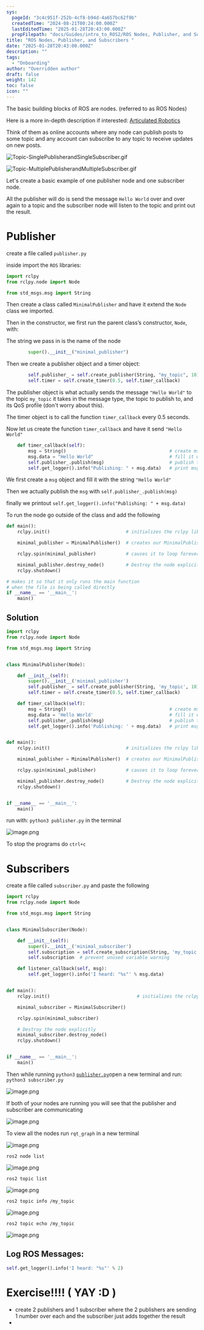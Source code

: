 ```yaml
---
sys:
  pageId: "3c4c951f-252b-4cf8-b94d-4a657bc62f9b"
  createdTime: "2024-08-21T00:24:00.000Z"
  lastEditedTime: "2025-01-28T20:43:00.000Z"
  propFilepath: "docs/Guides/intro_to_ROS2/ROS Nodes, Publisher, and Subscribers .md"
title: "ROS Nodes, Publisher, and Subscribers "
date: "2025-01-28T20:43:00.000Z"
description: ""
tags:
  - "Onboarding"
author: "Overridden author"
draft: false
weight: 142
toc: false
icon: ""
---
```


The basic building blocks of ROS are nodes. (referred to as ROS Nodes)

Here is a more in-depth description if interested: [Articulated Robotics](https://articulatedrobotics.xyz/tutorials/ready-for-ros/ros-overview#2-nodes)

Think of them as online accounts where any node can publish posts to some topic and any account can subscribe to any topic to receive updates on new posts.

![Topic-SinglePublisherandSingleSubscriber.gif](https://docs.ros.org/en/humble/_images/Topic-SinglePublisherandSingleSubscriber.gif)

![Topic-MultiplePublisherandMultipleSubscriber.gif](https://docs.ros.org/en/humble/_images/Topic-MultiplePublisherandMultipleSubscriber.gif)

Let's create a basic example of one publisher node and one subscriber node.

All the publisher will do is send the message `Hello World` over and over again to a topic and the subscriber node will listen to the topic and print out the result.

# Publisher

create a file called `publisher.py` 

inside import the `ROS` libraries:

```python
import rclpy
from rclpy.node import Node

from std_msgs.msg import String
```

Then create a class called `MinimalPublisher` and have it extend the `Node` class we imported.

Then in the constructor, we first run the parent class’s constructor, `Node`, with:

The string we pass in is the name of the node

```python
        super().__init__("minimal_publisher")
```

Then we create a publisher object and a timer object:

```python
        self.publisher_ = self.create_publisher(String, "my_topic", 10)
        self.timer = self.create_timer(0.5, self.timer_callback)
```

The publisher object is what actually sends the message `"Hello World"` to the topic `my_topic` it takes in the message type, the topic to publish to, and its QoS profile (don't worry about this).

The timer object is to call the function `timer_callback` every 0.5 seconds.

Now let us create the function `timer_callback` and have it send `"Hello World"`

```python
    def timer_callback(self):
        msg = String()                                      # create msg object
        msg.data = "Hello World"                            # fill it with data
        self.publisher_.publish(msg)                        # publish the message
        self.get_logger().info("Publishing: " + msg.data)   # print msg
```

We first create a `msg` object and fill it with the string `"Hello World"`

Then we actually publish the `msg` with `self.publisher_.publish(msg)`

finally we printout `self.get_logger().info("Publishing: " + msg.data)`

To run the node go outside of the class and add the following

```python
def main():
    rclpy.init()                            # initializes the rclpy library

    minimal_publisher = MinimalPublisher()  # creates our MinimalPublisher object

    rclpy.spin(minimal_publisher)           # causes it to loop forever

    minimal_publisher.destroy_node()        # Destroy the node explicitly
    rclpy.shutdown()

# makes it so that it only runs the main function
# when the file is being called directly
if __name__ == '__main__': 
    main()
```

## Solution

```python
import rclpy
from rclpy.node import Node

from std_msgs.msg import String


class MinimalPublisher(Node):

    def __init__(self):
        super().__init__('minimal_publisher')
        self.publisher_ = self.create_publisher(String, 'my_topic', 10)
        self.timer = self.create_timer(0.5, self.timer_callback)

    def timer_callback(self):
        msg = String()                                      # create msg object
        msg.data = 'Hello World'                            # fill it with data
        self.publisher_.publish(msg)                        # publish the message
        self.get_logger().info('Publishing: ' + msg.data)   # print msg


def main():
    rclpy.init()                            # initializes the rclpy library

    minimal_publisher = MinimalPublisher()  # creates our MinimalPublisher object

    rclpy.spin(minimal_publisher)           # causes it to loop forever

    minimal_publisher.destroy_node()        # Destroy the node explicitly
    rclpy.shutdown()


if __name__ == '__main__':
    main()
```

run with: `python3 publisher.py` in the terminal

![image.png](https://prod-files-secure.s3.us-west-2.amazonaws.com/d518164a-d88e-44d1-a4ee-3adb3bd8bce0/9214accb-ad5b-44f1-a31c-b3167c59138b/image.png?X-Amz-Algorithm=AWS4-HMAC-SHA256&X-Amz-Content-Sha256=UNSIGNED-PAYLOAD&X-Amz-Credential=ASIAZI2LB466VZ4LCTZ4%2F20250605%2Fus-west-2%2Fs3%2Faws4_request&X-Amz-Date=20250605T200817Z&X-Amz-Expires=3600&X-Amz-Security-Token=IQoJb3JpZ2luX2VjEHMaCXVzLXdlc3QtMiJGMEQCIGkrax7ombbec6XS3d82Ysl%2BQqexUUznkESbCqmrZFDxAiB%2BkS%2B5IqP%2FxFrBFKCVsHwJuNRFjvNiLdULtibQ1p2Ycir%2FAwhMEAAaDDYzNzQyMzE4MzgwNSIM2l9JWT%2B5FSGFHbuXKtwDLG%2Fp%2F7FI4gkxR2R3cDzZzo8W2JOXNWsu9yu0dBodbwGnUIAFHOmEWJYtCGHqTBTfOxAlhMqXI8eYnDkT3uiE2Q3OO7dJnhdJXidry3%2F99J9yLfelYFnREeLw58tGbaOpLouxuH42hRDJ%2FHZwfQq%2FzG%2FoHKwKgB1PETckAl%2FXL0uVr1jVFUP9V07pge%2BZLHKwk32wcXMg6rJjvf4o2l6Djbm%2F6HoupPK%2BtCqwPv9Mmkbd3QjSNogzKPVJTpDU8TBWpPkv7UGhR7wtHfli601HUYINwWSmd6PXAO350ywunLVmO4K8F2cbExfvqclrWbixupibitcUlvZKQXxweGfGhOVpnOVolD%2F%2Fvu71bQyu9FhQpdpvrHidvHtc5SSoX22Niq9aGCBBxQWDFwui0xOAtQ16gQB3qJyPvbMEhI4MhWuFiLdKO6kFm38ZuGySG8QG0Z%2FwMZSBvXM%2BQjvCgmOzAquPVUi%2BEe2pSQxLlsqGQH9%2B%2B4Re8vAXgfTts4NElxv7vz3UF0yrerdvnq7oaNKUobG3%2FgPFShXkeOhMEbc4gMSZlSirh2f0rVZHNAjKJAtGESP4iOm0L7k84uXcvMlphKYT90a0AYeDuYSNwo4tScElBupaPxvKnOcPLckwwNiHwgY6pgECXJmhxcB%2BOFE%2FSGIkyRkGM2toaVIpLFiXS6XYxupCvSWRJTyl0Z1p9xL1Q9Xp63ncOeCD7hKrfxDH844Wn15nwy6xLBnItEz0nFMJP%2FKxM7xjlEtHuFMyXNmV6oUe16z3ozZb%2BEJeNXVnIb8%2FvUSZPjXNoX27lv2%2FdF3Oy%2F%2FZ11RooPH0IEJzPvHDCdljPROZI5HmTyttqbtTjcY%2BfpVqpFchvemk&X-Amz-Signature=1c6eca9ad1a1b4acc16ef7c096c4e2e29197b3cd36aa7ecbc3135bfb09cd082c&X-Amz-SignedHeaders=host&x-id=GetObject)

To stop the programs do `ctrl+c`

# Subscribers

create a file called `subscriber.py` and paste the following

```python
import rclpy
from rclpy.node import Node

from std_msgs.msg import String


class MinimalSubscriber(Node):

    def __init__(self):
        super().__init__('minimal_subscriber')
        self.subscription = self.create_subscription(String, 'my_topic', self.listener_callback, 10)
        self.subscription  # prevent unused variable warning

    def listener_callback(self, msg):
        self.get_logger().info('I heard: "%s"' % msg.data)


def main():
    rclpy.init()                                # initializes the rclpy library

    minimal_subscriber = MinimalSubscriber()

    rclpy.spin(minimal_subscriber)

    # Destroy the node explicitly
    minimal_subscriber.destroy_node()
    rclpy.shutdown()


if __name__ == '__main__':
    main()
```

Then while running `python3` [`publisher.py`](http://publisher.py/)open a new terminal and run: `python3 subscriber.py` 

![image.png](https://prod-files-secure.s3.us-west-2.amazonaws.com/d518164a-d88e-44d1-a4ee-3adb3bd8bce0/611fccf2-c738-4dbd-94e9-98f209092866/image.png?X-Amz-Algorithm=AWS4-HMAC-SHA256&X-Amz-Content-Sha256=UNSIGNED-PAYLOAD&X-Amz-Credential=ASIAZI2LB466VZ4LCTZ4%2F20250605%2Fus-west-2%2Fs3%2Faws4_request&X-Amz-Date=20250605T200817Z&X-Amz-Expires=3600&X-Amz-Security-Token=IQoJb3JpZ2luX2VjEHMaCXVzLXdlc3QtMiJGMEQCIGkrax7ombbec6XS3d82Ysl%2BQqexUUznkESbCqmrZFDxAiB%2BkS%2B5IqP%2FxFrBFKCVsHwJuNRFjvNiLdULtibQ1p2Ycir%2FAwhMEAAaDDYzNzQyMzE4MzgwNSIM2l9JWT%2B5FSGFHbuXKtwDLG%2Fp%2F7FI4gkxR2R3cDzZzo8W2JOXNWsu9yu0dBodbwGnUIAFHOmEWJYtCGHqTBTfOxAlhMqXI8eYnDkT3uiE2Q3OO7dJnhdJXidry3%2F99J9yLfelYFnREeLw58tGbaOpLouxuH42hRDJ%2FHZwfQq%2FzG%2FoHKwKgB1PETckAl%2FXL0uVr1jVFUP9V07pge%2BZLHKwk32wcXMg6rJjvf4o2l6Djbm%2F6HoupPK%2BtCqwPv9Mmkbd3QjSNogzKPVJTpDU8TBWpPkv7UGhR7wtHfli601HUYINwWSmd6PXAO350ywunLVmO4K8F2cbExfvqclrWbixupibitcUlvZKQXxweGfGhOVpnOVolD%2F%2Fvu71bQyu9FhQpdpvrHidvHtc5SSoX22Niq9aGCBBxQWDFwui0xOAtQ16gQB3qJyPvbMEhI4MhWuFiLdKO6kFm38ZuGySG8QG0Z%2FwMZSBvXM%2BQjvCgmOzAquPVUi%2BEe2pSQxLlsqGQH9%2B%2B4Re8vAXgfTts4NElxv7vz3UF0yrerdvnq7oaNKUobG3%2FgPFShXkeOhMEbc4gMSZlSirh2f0rVZHNAjKJAtGESP4iOm0L7k84uXcvMlphKYT90a0AYeDuYSNwo4tScElBupaPxvKnOcPLckwwNiHwgY6pgECXJmhxcB%2BOFE%2FSGIkyRkGM2toaVIpLFiXS6XYxupCvSWRJTyl0Z1p9xL1Q9Xp63ncOeCD7hKrfxDH844Wn15nwy6xLBnItEz0nFMJP%2FKxM7xjlEtHuFMyXNmV6oUe16z3ozZb%2BEJeNXVnIb8%2FvUSZPjXNoX27lv2%2FdF3Oy%2F%2FZ11RooPH0IEJzPvHDCdljPROZI5HmTyttqbtTjcY%2BfpVqpFchvemk&X-Amz-Signature=0201f95af1b618dc3269317708e33f9d68f944ac466ca89f24e08f1c3d666e84&X-Amz-SignedHeaders=host&x-id=GetObject)

If both of your nodes are running you will see that the publisher and subscriber are communicating

![image.png](https://prod-files-secure.s3.us-west-2.amazonaws.com/d518164a-d88e-44d1-a4ee-3adb3bd8bce0/eea428b5-1cf0-43bb-a30b-81cbaf6c5c78/image.png?X-Amz-Algorithm=AWS4-HMAC-SHA256&X-Amz-Content-Sha256=UNSIGNED-PAYLOAD&X-Amz-Credential=ASIAZI2LB466VZ4LCTZ4%2F20250605%2Fus-west-2%2Fs3%2Faws4_request&X-Amz-Date=20250605T200817Z&X-Amz-Expires=3600&X-Amz-Security-Token=IQoJb3JpZ2luX2VjEHMaCXVzLXdlc3QtMiJGMEQCIGkrax7ombbec6XS3d82Ysl%2BQqexUUznkESbCqmrZFDxAiB%2BkS%2B5IqP%2FxFrBFKCVsHwJuNRFjvNiLdULtibQ1p2Ycir%2FAwhMEAAaDDYzNzQyMzE4MzgwNSIM2l9JWT%2B5FSGFHbuXKtwDLG%2Fp%2F7FI4gkxR2R3cDzZzo8W2JOXNWsu9yu0dBodbwGnUIAFHOmEWJYtCGHqTBTfOxAlhMqXI8eYnDkT3uiE2Q3OO7dJnhdJXidry3%2F99J9yLfelYFnREeLw58tGbaOpLouxuH42hRDJ%2FHZwfQq%2FzG%2FoHKwKgB1PETckAl%2FXL0uVr1jVFUP9V07pge%2BZLHKwk32wcXMg6rJjvf4o2l6Djbm%2F6HoupPK%2BtCqwPv9Mmkbd3QjSNogzKPVJTpDU8TBWpPkv7UGhR7wtHfli601HUYINwWSmd6PXAO350ywunLVmO4K8F2cbExfvqclrWbixupibitcUlvZKQXxweGfGhOVpnOVolD%2F%2Fvu71bQyu9FhQpdpvrHidvHtc5SSoX22Niq9aGCBBxQWDFwui0xOAtQ16gQB3qJyPvbMEhI4MhWuFiLdKO6kFm38ZuGySG8QG0Z%2FwMZSBvXM%2BQjvCgmOzAquPVUi%2BEe2pSQxLlsqGQH9%2B%2B4Re8vAXgfTts4NElxv7vz3UF0yrerdvnq7oaNKUobG3%2FgPFShXkeOhMEbc4gMSZlSirh2f0rVZHNAjKJAtGESP4iOm0L7k84uXcvMlphKYT90a0AYeDuYSNwo4tScElBupaPxvKnOcPLckwwNiHwgY6pgECXJmhxcB%2BOFE%2FSGIkyRkGM2toaVIpLFiXS6XYxupCvSWRJTyl0Z1p9xL1Q9Xp63ncOeCD7hKrfxDH844Wn15nwy6xLBnItEz0nFMJP%2FKxM7xjlEtHuFMyXNmV6oUe16z3ozZb%2BEJeNXVnIb8%2FvUSZPjXNoX27lv2%2FdF3Oy%2F%2FZ11RooPH0IEJzPvHDCdljPROZI5HmTyttqbtTjcY%2BfpVqpFchvemk&X-Amz-Signature=3f6b0ff899710b355d08f7a9a460366c66093a67cedfa3b37845e36d79436c9d&X-Amz-SignedHeaders=host&x-id=GetObject)

To view all the nodes run `rqt_graph` in a new terminal

![image.png](https://prod-files-secure.s3.us-west-2.amazonaws.com/d518164a-d88e-44d1-a4ee-3adb3bd8bce0/1d98e964-4318-4d62-b5c4-8c8f78368598/image.png?X-Amz-Algorithm=AWS4-HMAC-SHA256&X-Amz-Content-Sha256=UNSIGNED-PAYLOAD&X-Amz-Credential=ASIAZI2LB466VZ4LCTZ4%2F20250605%2Fus-west-2%2Fs3%2Faws4_request&X-Amz-Date=20250605T200817Z&X-Amz-Expires=3600&X-Amz-Security-Token=IQoJb3JpZ2luX2VjEHMaCXVzLXdlc3QtMiJGMEQCIGkrax7ombbec6XS3d82Ysl%2BQqexUUznkESbCqmrZFDxAiB%2BkS%2B5IqP%2FxFrBFKCVsHwJuNRFjvNiLdULtibQ1p2Ycir%2FAwhMEAAaDDYzNzQyMzE4MzgwNSIM2l9JWT%2B5FSGFHbuXKtwDLG%2Fp%2F7FI4gkxR2R3cDzZzo8W2JOXNWsu9yu0dBodbwGnUIAFHOmEWJYtCGHqTBTfOxAlhMqXI8eYnDkT3uiE2Q3OO7dJnhdJXidry3%2F99J9yLfelYFnREeLw58tGbaOpLouxuH42hRDJ%2FHZwfQq%2FzG%2FoHKwKgB1PETckAl%2FXL0uVr1jVFUP9V07pge%2BZLHKwk32wcXMg6rJjvf4o2l6Djbm%2F6HoupPK%2BtCqwPv9Mmkbd3QjSNogzKPVJTpDU8TBWpPkv7UGhR7wtHfli601HUYINwWSmd6PXAO350ywunLVmO4K8F2cbExfvqclrWbixupibitcUlvZKQXxweGfGhOVpnOVolD%2F%2Fvu71bQyu9FhQpdpvrHidvHtc5SSoX22Niq9aGCBBxQWDFwui0xOAtQ16gQB3qJyPvbMEhI4MhWuFiLdKO6kFm38ZuGySG8QG0Z%2FwMZSBvXM%2BQjvCgmOzAquPVUi%2BEe2pSQxLlsqGQH9%2B%2B4Re8vAXgfTts4NElxv7vz3UF0yrerdvnq7oaNKUobG3%2FgPFShXkeOhMEbc4gMSZlSirh2f0rVZHNAjKJAtGESP4iOm0L7k84uXcvMlphKYT90a0AYeDuYSNwo4tScElBupaPxvKnOcPLckwwNiHwgY6pgECXJmhxcB%2BOFE%2FSGIkyRkGM2toaVIpLFiXS6XYxupCvSWRJTyl0Z1p9xL1Q9Xp63ncOeCD7hKrfxDH844Wn15nwy6xLBnItEz0nFMJP%2FKxM7xjlEtHuFMyXNmV6oUe16z3ozZb%2BEJeNXVnIb8%2FvUSZPjXNoX27lv2%2FdF3Oy%2F%2FZ11RooPH0IEJzPvHDCdljPROZI5HmTyttqbtTjcY%2BfpVqpFchvemk&X-Amz-Signature=0c6b028b9b90985fdc6e0ac01e6204ab2f29dc4551efdddc7e6190d7dc359826&X-Amz-SignedHeaders=host&x-id=GetObject)

`ros2 node list`

![image.png](https://prod-files-secure.s3.us-west-2.amazonaws.com/d518164a-d88e-44d1-a4ee-3adb3bd8bce0/680ac8cf-e6d9-4164-9ece-5b9a6fccffee/image.png?X-Amz-Algorithm=AWS4-HMAC-SHA256&X-Amz-Content-Sha256=UNSIGNED-PAYLOAD&X-Amz-Credential=ASIAZI2LB466VZ4LCTZ4%2F20250605%2Fus-west-2%2Fs3%2Faws4_request&X-Amz-Date=20250605T200817Z&X-Amz-Expires=3600&X-Amz-Security-Token=IQoJb3JpZ2luX2VjEHMaCXVzLXdlc3QtMiJGMEQCIGkrax7ombbec6XS3d82Ysl%2BQqexUUznkESbCqmrZFDxAiB%2BkS%2B5IqP%2FxFrBFKCVsHwJuNRFjvNiLdULtibQ1p2Ycir%2FAwhMEAAaDDYzNzQyMzE4MzgwNSIM2l9JWT%2B5FSGFHbuXKtwDLG%2Fp%2F7FI4gkxR2R3cDzZzo8W2JOXNWsu9yu0dBodbwGnUIAFHOmEWJYtCGHqTBTfOxAlhMqXI8eYnDkT3uiE2Q3OO7dJnhdJXidry3%2F99J9yLfelYFnREeLw58tGbaOpLouxuH42hRDJ%2FHZwfQq%2FzG%2FoHKwKgB1PETckAl%2FXL0uVr1jVFUP9V07pge%2BZLHKwk32wcXMg6rJjvf4o2l6Djbm%2F6HoupPK%2BtCqwPv9Mmkbd3QjSNogzKPVJTpDU8TBWpPkv7UGhR7wtHfli601HUYINwWSmd6PXAO350ywunLVmO4K8F2cbExfvqclrWbixupibitcUlvZKQXxweGfGhOVpnOVolD%2F%2Fvu71bQyu9FhQpdpvrHidvHtc5SSoX22Niq9aGCBBxQWDFwui0xOAtQ16gQB3qJyPvbMEhI4MhWuFiLdKO6kFm38ZuGySG8QG0Z%2FwMZSBvXM%2BQjvCgmOzAquPVUi%2BEe2pSQxLlsqGQH9%2B%2B4Re8vAXgfTts4NElxv7vz3UF0yrerdvnq7oaNKUobG3%2FgPFShXkeOhMEbc4gMSZlSirh2f0rVZHNAjKJAtGESP4iOm0L7k84uXcvMlphKYT90a0AYeDuYSNwo4tScElBupaPxvKnOcPLckwwNiHwgY6pgECXJmhxcB%2BOFE%2FSGIkyRkGM2toaVIpLFiXS6XYxupCvSWRJTyl0Z1p9xL1Q9Xp63ncOeCD7hKrfxDH844Wn15nwy6xLBnItEz0nFMJP%2FKxM7xjlEtHuFMyXNmV6oUe16z3ozZb%2BEJeNXVnIb8%2FvUSZPjXNoX27lv2%2FdF3Oy%2F%2FZ11RooPH0IEJzPvHDCdljPROZI5HmTyttqbtTjcY%2BfpVqpFchvemk&X-Amz-Signature=d77727c9a248394d7c91dd779e9a1a349448d04241ebace6794f8069dd3b494d&X-Amz-SignedHeaders=host&x-id=GetObject)

`ros2 topic list`

![image.png](https://prod-files-secure.s3.us-west-2.amazonaws.com/d518164a-d88e-44d1-a4ee-3adb3bd8bce0/eee2ebe1-27ef-4a4a-96fb-2ca54126fb29/image.png?X-Amz-Algorithm=AWS4-HMAC-SHA256&X-Amz-Content-Sha256=UNSIGNED-PAYLOAD&X-Amz-Credential=ASIAZI2LB466VZ4LCTZ4%2F20250605%2Fus-west-2%2Fs3%2Faws4_request&X-Amz-Date=20250605T200817Z&X-Amz-Expires=3600&X-Amz-Security-Token=IQoJb3JpZ2luX2VjEHMaCXVzLXdlc3QtMiJGMEQCIGkrax7ombbec6XS3d82Ysl%2BQqexUUznkESbCqmrZFDxAiB%2BkS%2B5IqP%2FxFrBFKCVsHwJuNRFjvNiLdULtibQ1p2Ycir%2FAwhMEAAaDDYzNzQyMzE4MzgwNSIM2l9JWT%2B5FSGFHbuXKtwDLG%2Fp%2F7FI4gkxR2R3cDzZzo8W2JOXNWsu9yu0dBodbwGnUIAFHOmEWJYtCGHqTBTfOxAlhMqXI8eYnDkT3uiE2Q3OO7dJnhdJXidry3%2F99J9yLfelYFnREeLw58tGbaOpLouxuH42hRDJ%2FHZwfQq%2FzG%2FoHKwKgB1PETckAl%2FXL0uVr1jVFUP9V07pge%2BZLHKwk32wcXMg6rJjvf4o2l6Djbm%2F6HoupPK%2BtCqwPv9Mmkbd3QjSNogzKPVJTpDU8TBWpPkv7UGhR7wtHfli601HUYINwWSmd6PXAO350ywunLVmO4K8F2cbExfvqclrWbixupibitcUlvZKQXxweGfGhOVpnOVolD%2F%2Fvu71bQyu9FhQpdpvrHidvHtc5SSoX22Niq9aGCBBxQWDFwui0xOAtQ16gQB3qJyPvbMEhI4MhWuFiLdKO6kFm38ZuGySG8QG0Z%2FwMZSBvXM%2BQjvCgmOzAquPVUi%2BEe2pSQxLlsqGQH9%2B%2B4Re8vAXgfTts4NElxv7vz3UF0yrerdvnq7oaNKUobG3%2FgPFShXkeOhMEbc4gMSZlSirh2f0rVZHNAjKJAtGESP4iOm0L7k84uXcvMlphKYT90a0AYeDuYSNwo4tScElBupaPxvKnOcPLckwwNiHwgY6pgECXJmhxcB%2BOFE%2FSGIkyRkGM2toaVIpLFiXS6XYxupCvSWRJTyl0Z1p9xL1Q9Xp63ncOeCD7hKrfxDH844Wn15nwy6xLBnItEz0nFMJP%2FKxM7xjlEtHuFMyXNmV6oUe16z3ozZb%2BEJeNXVnIb8%2FvUSZPjXNoX27lv2%2FdF3Oy%2F%2FZ11RooPH0IEJzPvHDCdljPROZI5HmTyttqbtTjcY%2BfpVqpFchvemk&X-Amz-Signature=e20e15c69ca8aec81ed46aea37e3108a79d4520cc8dd372e7ab91946ab40ab1e&X-Amz-SignedHeaders=host&x-id=GetObject)

`ros2 topic info /my_topic`

![image.png](https://prod-files-secure.s3.us-west-2.amazonaws.com/d518164a-d88e-44d1-a4ee-3adb3bd8bce0/6288ef12-cb9e-406f-b9eb-65feed3a9011/image.png?X-Amz-Algorithm=AWS4-HMAC-SHA256&X-Amz-Content-Sha256=UNSIGNED-PAYLOAD&X-Amz-Credential=ASIAZI2LB466VZ4LCTZ4%2F20250605%2Fus-west-2%2Fs3%2Faws4_request&X-Amz-Date=20250605T200817Z&X-Amz-Expires=3600&X-Amz-Security-Token=IQoJb3JpZ2luX2VjEHMaCXVzLXdlc3QtMiJGMEQCIGkrax7ombbec6XS3d82Ysl%2BQqexUUznkESbCqmrZFDxAiB%2BkS%2B5IqP%2FxFrBFKCVsHwJuNRFjvNiLdULtibQ1p2Ycir%2FAwhMEAAaDDYzNzQyMzE4MzgwNSIM2l9JWT%2B5FSGFHbuXKtwDLG%2Fp%2F7FI4gkxR2R3cDzZzo8W2JOXNWsu9yu0dBodbwGnUIAFHOmEWJYtCGHqTBTfOxAlhMqXI8eYnDkT3uiE2Q3OO7dJnhdJXidry3%2F99J9yLfelYFnREeLw58tGbaOpLouxuH42hRDJ%2FHZwfQq%2FzG%2FoHKwKgB1PETckAl%2FXL0uVr1jVFUP9V07pge%2BZLHKwk32wcXMg6rJjvf4o2l6Djbm%2F6HoupPK%2BtCqwPv9Mmkbd3QjSNogzKPVJTpDU8TBWpPkv7UGhR7wtHfli601HUYINwWSmd6PXAO350ywunLVmO4K8F2cbExfvqclrWbixupibitcUlvZKQXxweGfGhOVpnOVolD%2F%2Fvu71bQyu9FhQpdpvrHidvHtc5SSoX22Niq9aGCBBxQWDFwui0xOAtQ16gQB3qJyPvbMEhI4MhWuFiLdKO6kFm38ZuGySG8QG0Z%2FwMZSBvXM%2BQjvCgmOzAquPVUi%2BEe2pSQxLlsqGQH9%2B%2B4Re8vAXgfTts4NElxv7vz3UF0yrerdvnq7oaNKUobG3%2FgPFShXkeOhMEbc4gMSZlSirh2f0rVZHNAjKJAtGESP4iOm0L7k84uXcvMlphKYT90a0AYeDuYSNwo4tScElBupaPxvKnOcPLckwwNiHwgY6pgECXJmhxcB%2BOFE%2FSGIkyRkGM2toaVIpLFiXS6XYxupCvSWRJTyl0Z1p9xL1Q9Xp63ncOeCD7hKrfxDH844Wn15nwy6xLBnItEz0nFMJP%2FKxM7xjlEtHuFMyXNmV6oUe16z3ozZb%2BEJeNXVnIb8%2FvUSZPjXNoX27lv2%2FdF3Oy%2F%2FZ11RooPH0IEJzPvHDCdljPROZI5HmTyttqbtTjcY%2BfpVqpFchvemk&X-Amz-Signature=458bb71eb918c4c503275f9a447a785bc13c1be7074512ace545107a55c66307&X-Amz-SignedHeaders=host&x-id=GetObject)

`ros2 topic echo /my_topic`

![image.png](https://prod-files-secure.s3.us-west-2.amazonaws.com/d518164a-d88e-44d1-a4ee-3adb3bd8bce0/0a6fcb4d-422d-4a6c-a803-749ef4adf2c6/image.png?X-Amz-Algorithm=AWS4-HMAC-SHA256&X-Amz-Content-Sha256=UNSIGNED-PAYLOAD&X-Amz-Credential=ASIAZI2LB466VZ4LCTZ4%2F20250605%2Fus-west-2%2Fs3%2Faws4_request&X-Amz-Date=20250605T200817Z&X-Amz-Expires=3600&X-Amz-Security-Token=IQoJb3JpZ2luX2VjEHMaCXVzLXdlc3QtMiJGMEQCIGkrax7ombbec6XS3d82Ysl%2BQqexUUznkESbCqmrZFDxAiB%2BkS%2B5IqP%2FxFrBFKCVsHwJuNRFjvNiLdULtibQ1p2Ycir%2FAwhMEAAaDDYzNzQyMzE4MzgwNSIM2l9JWT%2B5FSGFHbuXKtwDLG%2Fp%2F7FI4gkxR2R3cDzZzo8W2JOXNWsu9yu0dBodbwGnUIAFHOmEWJYtCGHqTBTfOxAlhMqXI8eYnDkT3uiE2Q3OO7dJnhdJXidry3%2F99J9yLfelYFnREeLw58tGbaOpLouxuH42hRDJ%2FHZwfQq%2FzG%2FoHKwKgB1PETckAl%2FXL0uVr1jVFUP9V07pge%2BZLHKwk32wcXMg6rJjvf4o2l6Djbm%2F6HoupPK%2BtCqwPv9Mmkbd3QjSNogzKPVJTpDU8TBWpPkv7UGhR7wtHfli601HUYINwWSmd6PXAO350ywunLVmO4K8F2cbExfvqclrWbixupibitcUlvZKQXxweGfGhOVpnOVolD%2F%2Fvu71bQyu9FhQpdpvrHidvHtc5SSoX22Niq9aGCBBxQWDFwui0xOAtQ16gQB3qJyPvbMEhI4MhWuFiLdKO6kFm38ZuGySG8QG0Z%2FwMZSBvXM%2BQjvCgmOzAquPVUi%2BEe2pSQxLlsqGQH9%2B%2B4Re8vAXgfTts4NElxv7vz3UF0yrerdvnq7oaNKUobG3%2FgPFShXkeOhMEbc4gMSZlSirh2f0rVZHNAjKJAtGESP4iOm0L7k84uXcvMlphKYT90a0AYeDuYSNwo4tScElBupaPxvKnOcPLckwwNiHwgY6pgECXJmhxcB%2BOFE%2FSGIkyRkGM2toaVIpLFiXS6XYxupCvSWRJTyl0Z1p9xL1Q9Xp63ncOeCD7hKrfxDH844Wn15nwy6xLBnItEz0nFMJP%2FKxM7xjlEtHuFMyXNmV6oUe16z3ozZb%2BEJeNXVnIb8%2FvUSZPjXNoX27lv2%2FdF3Oy%2F%2FZ11RooPH0IEJzPvHDCdljPROZI5HmTyttqbtTjcY%2BfpVqpFchvemk&X-Amz-Signature=64d4b3f0d9c4ad105bc89990038d05302d046becdb854bcfe3ed3d5d1f9ecea7&X-Amz-SignedHeaders=host&x-id=GetObject)

## Log ROS Messages:

```python
self.get_logger().info('I heard: "%s"' % 2)
```

# Exercise!!!! ( YAY :D )

- create 2 publishers and 1 subscriber where the 2 publishers are sending 1 number over each and the subscriber just adds together the result
- 
